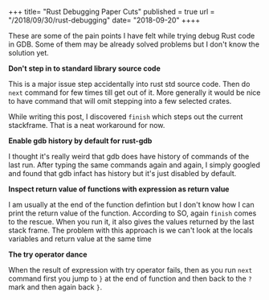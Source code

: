 +++
title= "Rust Debugging Paper Cuts"
published = true
url = "/2018/09/30/rust-debugging"
date= "2018-09-20"
++++

These are some of the pain points I have felt while trying debug Rust code in GDB. Some of them
may be already solved problems but I don't know the solution yet.

**Don't step in to standard library source code**

This is a major issue step accidentally into rust std source code. Then do `next` command for few times
till get out of it. More generally it would be nice to have command that will omit stepping into a few
selected crates.

While writing this post, I discovered `finish` which steps out the current stackframe. That is a neat
workaround for now.

**Enable gdb history by default for rust-gdb**

I thought it's really weird that gdb does have history of commands of the last run. After typing the same
commands again and again, I simply googled and found that gdb infact has history but it's just disabled
by default.


**Inspect return value of functions with expression as return value**

I am usually at the end of the function defintion but I don't know how I can print the return value of the function.
According to SO, again `finish` comes to the rescue. When you run it, it also gives the values returned by the
last stack frame. The problem with this approach is we can't look at the locals variables and return value at the same time

**The try operator dance**

When the result of expression with try operator fails, then as you run `next` command first you jump to
`}` at the end of function and then back to the `?` mark and then again back `}`.








